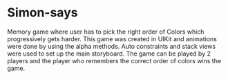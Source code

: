 # Simon-says
Memory game where user has to pick the right order of Colors which progressively gets harder. 
This game was created in UIKit and animations were done by using the alpha methods. Auto constraints and stack views were used to set
up the main storyboard. The game can be played by 2 players and the player who remembers the correct order of colors wins the game.

